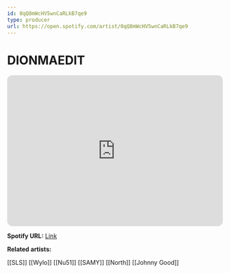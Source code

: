 ```yaml
---
id: 0qQ8mWcHV5wnCaRLkB7qe9
type: producer
url: https://open.spotify.com/artist/0qQ8mWcHV5wnCaRLkB7qe9
---
```

# DIONMAEDIT

<iframe style="border-radius:12px" src="https://open.spotify.com/embed/artist/0qQ8mWcHV5wnCaRLkB7qe9" width="100%" height="352" frameBorder="0" allowfullscreen="" allow="autoplay; clipboard-write; encrypted-media; fullscreen; picture-in-picture" loading="lazy"></iframe>

**Spotify URL:** [Link](https://open.spotify.com/artist/0qQ8mWcHV5wnCaRLkB7qe9)

**Related artists:**

[[SLS]]
[[Wylo]]
[[Nu51]]
[[SAMY]]
[[North]]
[[Johnny Good]]
